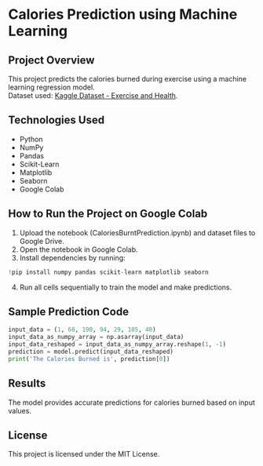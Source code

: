 
# Calories Prediction using Machine Learning

## Project Overview
This project predicts the calories burned during exercise using a machine learning regression model.  
Dataset used: [Kaggle Dataset - Exercise and Health](https://www.kaggle.com/datasets/fmendes/fmendesdat263xdemos).

## Technologies Used
- Python  
- NumPy  
- Pandas  
- Scikit-Learn  
- Matplotlib  
- Seaborn  
- Google Colab  

## How to Run the Project on Google Colab
1. Upload the notebook (CaloriesBurntPrediction.ipynb) and dataset files to Google Drive.  
2. Open the notebook in Google Colab.  
3. Install dependencies by running:
```python
!pip install numpy pandas scikit-learn matplotlib seaborn
```
4. Run all cells sequentially to train the model and make predictions.  

## Sample Prediction Code
```python
input_data = (1, 68, 190, 94, 29, 105, 40)
input_data_as_numpy_array = np.asarray(input_data)
input_data_reshaped = input_data_as_numpy_array.reshape(1, -1)
prediction = model.predict(input_data_reshaped)
print('The Calories Burned is', prediction[0])
```

## Results
The model provides accurate predictions for calories burned based on input values.  

## License
This project is licensed under the MIT License.


